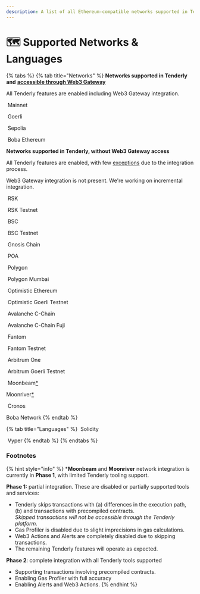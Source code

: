 ```yaml
---
description: A list of all Ethereum-compatible networks supported in Tenderly
---
```


# 🗺 Supported Networks & Languages

{% tabs %}
{% tab title="Networks" %}
**Networks supported in Tenderly and** [**accessible through Web3 Gateway**](http://blog.tenderly.co/how-to-deploy-smart-contracts-with-hardhat-and-tenderly/)

All Tenderly features are enabled including Web3 Gateway integration.

<img src=".gitbook/assets/image (80) (1) (1) (1) (1).png" alt="" data-size="line"> Mainnet

<img src=".gitbook/assets/image (74) (1) (1) (1) (1).png" alt="" data-size="line"> Goerli

<img src=".gitbook/assets/Sepolia (1).png" alt="" data-size="line"> Sepolia

<img src="https://storage.googleapis.com/tenderly-public-assets/networks/boba-square.png" alt="" data-size="line"> Boba Ethereum



**Networks supported in Tenderly, without Web3 Gateway access**

All Tenderly features are enabled, with few [exceptions](supported-networks-and-languages.md#footnotes) due to the integration process.

Web3 Gateway integration is not present. We're working on incremental integration.

<img src=".gitbook/assets/image (83) (1) (1) (1).png" alt="" data-size="line"> RSK

<img src=".gitbook/assets/image (71).png" alt="" data-size="line"> RSK Testnet

<img src=".gitbook/assets/image (82) (1) (1) (1).png" alt="" data-size="line"> BSC

<img src=".gitbook/assets/image (76) (1) (1) (1).png" alt="" data-size="line"> BSC Testnet

<img src=".gitbook/assets/gnosis-logo.png" alt="" data-size="line"> Gnosis Chain

<img src=".gitbook/assets/image (86) (1) (1) (1).png" alt="" data-size="line"> POA

<img src=".gitbook/assets/image (69) (1) (1).png" alt="" data-size="line"> Polygon

<img src=".gitbook/assets/image (70) (1).png" alt="" data-size="line"> Polygon Mumbai

<img src=".gitbook/assets/image (87) (1) (1) (1) (1).png" alt="" data-size="line"> Optimistic Ethereum

<img src=".gitbook/assets/image (72).png" alt="" data-size="line"> Optimistic Goerli Testnet

<img src=".gitbook/assets/image (81) (1) (1).png" alt="" data-size="line"> Avalanche C-Chain

<img src=".gitbook/assets/image (79) (1) (1).png" alt="" data-size="line"> Avalanche C-Chain Fuji

<img src=".gitbook/assets/image (77) (1) (1).png" alt="" data-size="line"> Fantom

<img src=".gitbook/assets/image (78) (1) (1).png" alt="" data-size="line"> Fantom Testnet

<img src=".gitbook/assets/image (93) (1) (1).png" alt="" data-size="line"> Arbitrum One

<img src=".gitbook/assets/image (83) (2).png" alt="" data-size="line"> Arbitrum Goerli Testnet

<img src=".gitbook/assets/moonbeam-logo.png" alt="" data-size="line"> Moonbeam[\*](supported-networks-and-languages.md#footnotes)

<img src=".gitbook/assets/Moonriver-MOVR.png" alt="" data-size="line">Moonriver[\*](supported-networks-and-languages.md#footnotes)

<img src=".gitbook/assets/logo.svg" alt="" data-size="line"> Cronos

<img src=".gitbook/assets/Boba.svg" alt="" data-size="line"><img src="https://storage.googleapis.com/tenderly-public-assets/networks/boba-square.png" alt="" data-size="line"><img src=".gitbook/assets/Boba.svg" alt="" data-size="line">Boba Network
{% endtab %}

{% tab title="Languages" %}
<img src=".gitbook/assets/Solidity Logo Vector.png" alt="" data-size="line"> Solidity

<img src=".gitbook/assets/vyper_icon_131888.png" alt="" data-size="line"> Vyper
{% endtab %}
{% endtabs %}

### Footnotes&#x20;

{% hint style="info" %}
\***Moonbeam** and **Moonriver** network integration is currently in **Phase 1**, with limited Tenderly tooling support.

**Phase 1:** partial integration. These are disabled or partially supported tools and services:

* Tenderly skips transactions with (a) differences in the execution path, (b) and transactions with precompiled contracts. \
  _Skipped transactions will not be accessible through the Tenderly platform._
* Gas Profiler is disabled due to slight imprecisions in gas calculations.
* Web3 Actions and Alerts are completely disabled due to skipping transactions.
* The remaining Tenderly features will operate as expected.

**Phase 2**: complete integration with all Tenderly tools supported

* Supporting transactions involving precompiled contracts.
* Enabling Gas Profiler with full accuracy
* Enabling Alerts and Web3 Actions.
{% endhint %}
